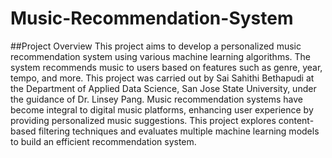 # Music-Recommendation-System

##Project Overview
This project aims to develop a personalized music recommendation system using various machine learning algorithms. The system recommends music to users based on features such as genre, year, tempo, and more. This project was carried out by Sai Sahithi Bethapudi at the Department of Applied Data Science, San Jose State University, under the guidance of Dr. Linsey Pang.
Music recommendation systems have become integral to digital music platforms, enhancing user experience by providing personalized music suggestions. This project explores content-based filtering techniques and evaluates multiple machine learning models to build an efficient recommendation system.
